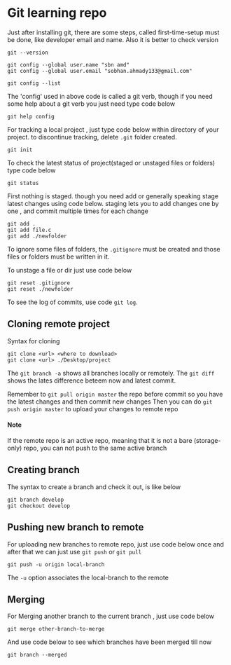 # Git learning repo

Just after installing git, there are some steps, called first-time-setup must be done, like developer email and name. Also it is better to check version

```
git --version

git config --global user.name "sbn amd"
git config --global user.email "sobhan.ahmady133@gmail.com"

git config --list
```

The 'config' used in above code is called a git verb, though if you need some help about a git verb you just need type code below

```
git help config
```
For tracking a local project , just type code below within directory of your project. to discontinue tracking, delete `.git` folder created.

```
git init
```

To check the latest status of project(staged or unstaged files or folders) type code below

```
git status
```

First nothing is staged. though you need add or generally speaking stage latest changes using code below. staging lets you to add changes one by one , and commit multiple times for each change

```
git add .
git add file.c
git add ./newfolder
```

To ignore some files of folders, the `.gitignore` must be created and those files or folders must be written in it.

To unstage a file or dir just use code below

```
git reset .gitignore
git reset ./newfolder
```

To see the log of commits, use code `git log`.


## Cloning remote project
Syntax for cloning
```
git clone <url> <where to download>
git clone <url> ./Desktop/project
```

The `git branch -a` shows all branches locally or remotely.
The `git diff` shows the lates difference beteem now and latest commit.

Remember to `git pull origin master` the repo before commit so you have the latest changes and then commit new changes
Then you can do `git push origin master` to upload your changes to remote repo

#### Note
If the remote repo is an active repo, meaning that it is not a bare (storage-only) repo, you can not push to the same active branch

## Creating branch
The syntax to create a branch and check it out, is like below
```
git branch develop
git checkout develop
```

## Pushing new branch to remote
For uploading new branches to remote repo, just use code below once and after that we can just use `git push` or `git pull`

```
git push -u origin local-branch
```

The `-u` option associates the local-branch to the remote

## Merging

For Merging another branch to the current branch , just use code below
```
git merge other-branch-to-merge
```

And use code below to see which branches have been merged till now

```
git branch --merged
```
